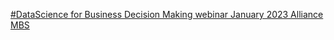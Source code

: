 [#DataScience for Business Decision Making webinar January 2023   Alliance MBS](https://qi.tc/qi/110634)